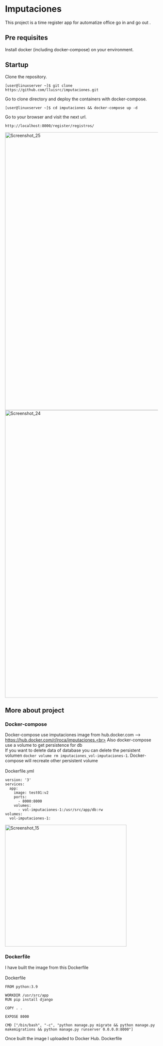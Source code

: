 # Imputaciones
This project is a time register app for automatize office go in and go out .

## Pre requisites
Install docker (including docker-compose) on your environment.

## Startup
Clone the repository.
```
[user@linuxserver ~]$ git clone https://github.com/lluisrc/imputaciones.git
```
Go to clone directory and deploy the containers with docker-compose.
```
[user@linuxserver ~]$ cd imputaciones && docker-compose up -d
```
Go to your browser and visit the next url.
```
http://localhost:8000/register/registros/
```
<img width="912" alt="Screenshot_25" src="https://user-images.githubusercontent.com/60383607/195981828-2c4719cd-463e-45ec-92e6-86008b564920.png">
<img width="944" alt="Screenshot_24" src="https://user-images.githubusercontent.com/60383607/195981832-5f18bb18-6dc8-4e22-a3fc-f25a855ae538.png">

## More about project
### Docker-compose
Docker-compose use imputaciones image from hub.docker.com --> https://hub.docker.com/r/lroca/imputaciones.<br>
Also docker-compose use a volume to get persistence for db<br>
If you want to delete data of database you can delete the persistent volumen `docker volume rm imputaciones_vol-imputaciones-1`. Docker-compose will recreate other persistent volume<br>
<br>
Dockerfile.yml
```
version: '3'
services:
  app:
    image: test01:v2
    ports:
      - 8000:8000
    volumes:
      - vol-imputaciones-1:/usr/src/app/db:rw
volumes:
  vol-imputaciones-1:
```
<img width="400" alt="Screenshot_15" src="https://user-images.githubusercontent.com/60383607/184658830-d5c01586-82e4-41f8-8a81-ccce9e9b6847.png">

### Dockerfile
I have built the image from this Dockerfile<br>
<br>
Dockerfile
```
FROM python:3.9

WORKDIR /usr/src/app
RUN pip install django

COPY . .

EXPOSE 8000

CMD ["/bin/bash", "-c", "python manage.py migrate && python manage.py makemigrations && python manage.py runserver 0.0.0.0:8000"]
```
Once built the image I uploaded to Docker Hub.
Dockerfile
